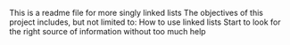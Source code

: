 This is a readme file for more singly linked lists
The objectives of this project includes, but not limited to:
How to use linked lists
Start to look for the right source of information without too much help

